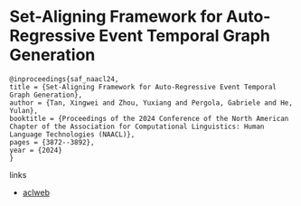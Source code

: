 # Set-Aligning Framework for Auto-Regressive Event Temporal Graph Generation

```
@inproceedings{saf_naacl24,
title = {Set-Aligning Framework for Auto-Regressive Event Temporal Graph Generation},
author = {Tan, Xingwei and Zhou, Yuxiang and Pergola, Gabriele and He, Yulan},
booktitle = {Proceedings of the 2024 Conference of the North American Chapter of the Association for Computational Linguistics: Human Language Technologies (NAACL)},
pages = {3872--3892},
year = {2024}
}
```

links
- [aclweb](https://aclanthology.org/2024.naacl-long.214)
